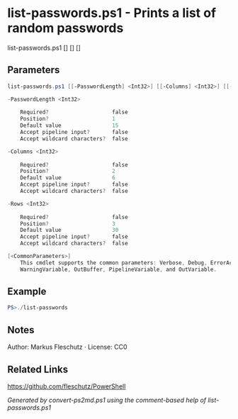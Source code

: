 # list-passwords.ps1 - Prints a list of random passwords

list-passwords.ps1 [<PasswordLength>] [<Columns>] [<Rows>]

## Parameters
```powershell
list-passwords.ps1 [[-PasswordLength] <Int32>] [[-Columns] <Int32>] [[-Rows] <Int32>] [<CommonParameters>]

-PasswordLength <Int32>
    
    Required?                    false
    Position?                    1
    Default value                15
    Accept pipeline input?       false
    Accept wildcard characters?  false

-Columns <Int32>
    
    Required?                    false
    Position?                    2
    Default value                6
    Accept pipeline input?       false
    Accept wildcard characters?  false

-Rows <Int32>
    
    Required?                    false
    Position?                    3
    Default value                30
    Accept pipeline input?       false
    Accept wildcard characters?  false

[<CommonParameters>]
    This cmdlet supports the common parameters: Verbose, Debug, ErrorAction, ErrorVariable, WarningAction, 
    WarningVariable, OutBuffer, PipelineVariable, and OutVariable.
```

## Example
```powershell
PS>./list-passwords
```


## Notes
Author: Markus Fleschutz · License: CC0

## Related Links
https://github.com/fleschutz/PowerShell

*Generated by convert-ps2md.ps1 using the comment-based help of list-passwords.ps1*
